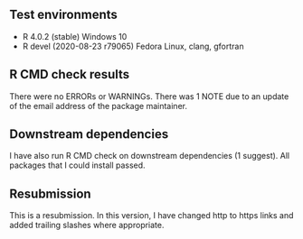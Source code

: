 ## Test environments
* R 4.0.2 (stable) Windows 10
* R devel (2020-08-23 r79065) Fedora Linux, clang, gfortran

## R CMD check results
There were no ERRORs or WARNINGs. There was 1 NOTE due to an update of the email address of the package maintainer.

## Downstream dependencies
I have also run R CMD check on downstream dependencies (1 suggest).
All packages that I could install passed.

## Resubmission
This is a resubmission. In this version, I have changed http to https links and added trailing slashes where appropriate.
